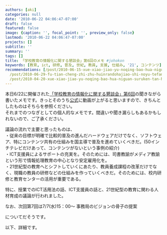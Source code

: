 ```yaml
---
authors: [aki]
categories: null
date: '2010-06-22 04:06:47-07:00'
draft: false
featured: false
image: {caption: '', focal_point: '', preview_only: false}
lastmod: '2010-06-22 04:06:47-07:00'
projects: []
subtitle: ''
summary: ''
tags: []
title: 「学校教育の情報化に関する懇談会」第6回のメモ #johokon
keywords: [教育, ict, 研修, 普及, 世紀, 教員, 支援, 仕組み, '21', コンテンツ]
recommendations: [/post/2010-06-15-xue-xiao-jiao-yu-noqing-bao-hua-niguan-suruken-tan-hui-di-5hui-nomemo/,
  /post/2010-06-29-fu-tian-cheng-zhi-zhu-huinrandohajiao-shi-noyu-tefang-gasugoi-du-liao/,
  /post/2010-04-20-xue-xiao-jiao-yu-noqing-bao-hua-niguan-suruken-tan-hui-noraibupei-xin-gaxing-warerusoudesu-qing-bao-hua-tojiao-yu/]
---
```


本日6/22に開催された[「学校教育の情報化に関する懇談会」第6回](http://www.mext.go.jp/b_menu/houdou/22/06/1294749.htm)の聞きながら書いたメモです。きっとそのうち[公式](http://www.mext.go.jp/a_menu/shotou/zyouhou/1292783.htm)に動画が上がると思いますので、きちんとしたものはそちらを参照ください。  
それまでのつなぎとしての個人的なメモです。間違いや聞き漏らしもあるかもしれないので、ご了承ください。

議論の流れで主要と思ったものは、  
・従来の目標が明確で比較的普及の進んだハードウェアだけでなく、ソフトウェア、特にコンテンツ共有の仕組みを国主導で普及を進めていくべきだ。(50インチテレビだけあって、コンテンツがないという事例の紹介)  
・ICT支援員によるサポートの充実を。そのためには、司書教諭がメディア教諭という形で情報処理教育の中心となり安定雇用化を。  
・21世紀型の教育へとシフトしていくにあたり、教員養成課程の改革だけでなく、現職の教員の研修などの仕組みを作っていくべきだ。そのためには、校内研修と教育センターの活用が重要である。

  
特に、授業でのICT活用法の話、ICT支援員の話と、21世紀型の教育に関わる人材育成の議論が行われました。

なお、次回第7回は7/7(水)15：00〜 事務局のビジョンの骨子の提案

についてだそうです。

以下、詳細です。